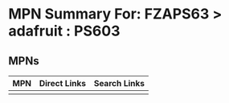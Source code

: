 



# MPN Summary For: FZAPS63 > adafruit : PS603

## MPNs
  

|MPN|Direct Links|Search Links|
| :--- | :--- | :--- |
||||
